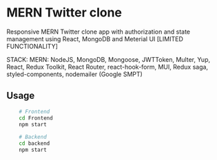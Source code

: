 # MERN Twitter clone

Responsive MERN Twitter clone app with authorization and state management using React, MongoDB and Meterial UI [LIMITED FUNCTIONALITY]

STACK: MERN: NodeJS, MongoDB, Mongoose, JWTToken, Multer, Yup, React, Redux Toolkit, React Router, react-hook-form, MUI, Redux saga, styled-components, nodemailer (Google SMPT)

## Usage

```bash
    # Frontend
    cd Frontend 
    npm start
    
    # Backend
    cd backend
    npm start
```

